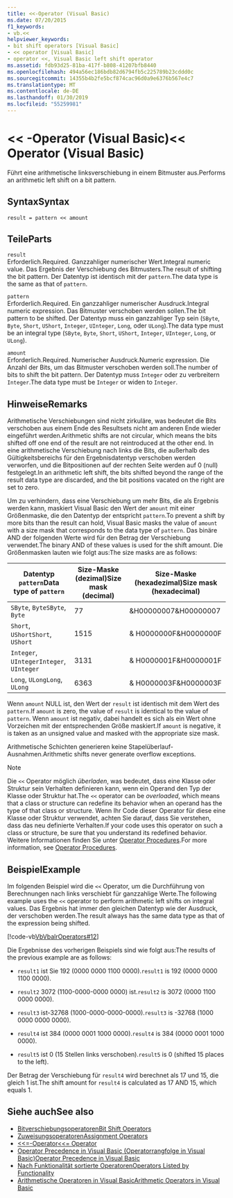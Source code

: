 ```yaml
---
title: <<-Operator (Visual Basic)
ms.date: 07/20/2015
f1_keywords:
- vb.<<
helpviewer_keywords:
- bit shift operators [Visual Basic]
- << operator [Visual Basic]
- operator <<, Visual Basic left shift operator
ms.assetid: fdb93d25-81ba-417f-b808-41207bfb8440
ms.openlocfilehash: 494a56ec186bdb82d6794fb5c225789b23cddd0c
ms.sourcegitcommit: 14355b4b2fe5bcf874cac96d0a9e6376b567e4c7
ms.translationtype: MT
ms.contentlocale: de-DE
ms.lasthandoff: 01/30/2019
ms.locfileid: "55259981"
---
```

# <a name="-operator-visual-basic"></a><span data-ttu-id="45462-102">\<\< -Operator (Visual Basic)</span><span class="sxs-lookup"><span data-stu-id="45462-102">\<\< Operator (Visual Basic)</span></span>
<span data-ttu-id="45462-103">Führt eine arithmetische linksverschiebung in einem Bitmuster aus.</span><span class="sxs-lookup"><span data-stu-id="45462-103">Performs an arithmetic left shift on a bit pattern.</span></span>  
  
## <a name="syntax"></a><span data-ttu-id="45462-104">Syntax</span><span class="sxs-lookup"><span data-stu-id="45462-104">Syntax</span></span>  
  
```  
result = pattern << amount  
```  
  
## <a name="parts"></a><span data-ttu-id="45462-105">Teile</span><span class="sxs-lookup"><span data-stu-id="45462-105">Parts</span></span>  
 `result`  
 <span data-ttu-id="45462-106">Erforderlich.</span><span class="sxs-lookup"><span data-stu-id="45462-106">Required.</span></span> <span data-ttu-id="45462-107">Ganzzahliger numerischer Wert.</span><span class="sxs-lookup"><span data-stu-id="45462-107">Integral numeric value.</span></span> <span data-ttu-id="45462-108">Das Ergebnis der Verschiebung des Bitmusters.</span><span class="sxs-lookup"><span data-stu-id="45462-108">The result of shifting the bit pattern.</span></span> <span data-ttu-id="45462-109">Der Datentyp ist identisch mit der `pattern`.</span><span class="sxs-lookup"><span data-stu-id="45462-109">The data type is the same as that of `pattern`.</span></span>  
  
 `pattern`  
 <span data-ttu-id="45462-110">Erforderlich.</span><span class="sxs-lookup"><span data-stu-id="45462-110">Required.</span></span> <span data-ttu-id="45462-111">Ein ganzzahliger numerischer Ausdruck.</span><span class="sxs-lookup"><span data-stu-id="45462-111">Integral numeric expression.</span></span> <span data-ttu-id="45462-112">Das Bitmuster verschoben werden sollen.</span><span class="sxs-lookup"><span data-stu-id="45462-112">The bit pattern to be shifted.</span></span> <span data-ttu-id="45462-113">Der Datentyp muss ein ganzzahliger Typ sein (`SByte`, `Byte`, `Short`, `UShort`, `Integer`, `UInteger`, `Long`, oder `ULong`).</span><span class="sxs-lookup"><span data-stu-id="45462-113">The data type must be an integral type (`SByte`, `Byte`, `Short`, `UShort`, `Integer`, `UInteger`, `Long`, or `ULong`).</span></span>  
  
 `amount`  
 <span data-ttu-id="45462-114">Erforderlich.</span><span class="sxs-lookup"><span data-stu-id="45462-114">Required.</span></span> <span data-ttu-id="45462-115">Numerischer Ausdruck.</span><span class="sxs-lookup"><span data-stu-id="45462-115">Numeric expression.</span></span> <span data-ttu-id="45462-116">Die Anzahl der Bits, um das Bitmuster verschoben werden soll.</span><span class="sxs-lookup"><span data-stu-id="45462-116">The number of bits to shift the bit pattern.</span></span> <span data-ttu-id="45462-117">Der Datentyp muss `Integer` oder zu verbreitern `Integer`.</span><span class="sxs-lookup"><span data-stu-id="45462-117">The data type must be `Integer` or widen to `Integer`.</span></span>  
  
## <a name="remarks"></a><span data-ttu-id="45462-118">Hinweise</span><span class="sxs-lookup"><span data-stu-id="45462-118">Remarks</span></span>  
 <span data-ttu-id="45462-119">Arithmetische Verschiebungen sind nicht zirkuläre, was bedeutet die Bits verschoben aus einem Ende des Resultsets nicht am anderen Ende wieder eingeführt werden.</span><span class="sxs-lookup"><span data-stu-id="45462-119">Arithmetic shifts are not circular, which means the bits shifted off one end of the result are not reintroduced at the other end.</span></span> <span data-ttu-id="45462-120">In eine arithmetische Verschiebung nach links die Bits, die außerhalb des Gültigkeitsbereichs für den Ergebnisdatentyp verschoben werden verworfen, und die Bitpositionen auf der rechten Seite werden auf 0 (null) festgelegt.</span><span class="sxs-lookup"><span data-stu-id="45462-120">In an arithmetic left shift, the bits shifted beyond the range of the result data type are discarded, and the bit positions vacated on the right are set to zero.</span></span>  
  
 <span data-ttu-id="45462-121">Um zu verhindern, dass eine Verschiebung um mehr Bits, die als Ergebnis werden kann, maskiert Visual Basic den Wert der `amount` mit einer Größenmaske, die den Datentyp der entspricht `pattern`.</span><span class="sxs-lookup"><span data-stu-id="45462-121">To prevent a shift by more bits than the result can hold, Visual Basic masks the value of `amount` with a size mask that corresponds to the data type of `pattern`.</span></span> <span data-ttu-id="45462-122">Das binäre AND der folgenden Werte wird für den Betrag der Verschiebung verwendet.</span><span class="sxs-lookup"><span data-stu-id="45462-122">The binary AND of these values is used for the shift amount.</span></span> <span data-ttu-id="45462-123">Die Größenmasken lauten wie folgt aus:</span><span class="sxs-lookup"><span data-stu-id="45462-123">The size masks are as follows:</span></span>  
  
|<span data-ttu-id="45462-124">Datentyp `pattern`</span><span class="sxs-lookup"><span data-stu-id="45462-124">Data type of `pattern`</span></span>|<span data-ttu-id="45462-125">Size-Maske (dezimal)</span><span class="sxs-lookup"><span data-stu-id="45462-125">Size mask (decimal)</span></span>|<span data-ttu-id="45462-126">Size-Maske (hexadezimal)</span><span class="sxs-lookup"><span data-stu-id="45462-126">Size mask (hexadecimal)</span></span>|  
|----------------------------|---------------------------|-------------------------------|  
|<span data-ttu-id="45462-127">`SByte`, `Byte`</span><span class="sxs-lookup"><span data-stu-id="45462-127">`SByte`, `Byte`</span></span>|<span data-ttu-id="45462-128">7</span><span class="sxs-lookup"><span data-stu-id="45462-128">7</span></span>|<span data-ttu-id="45462-129">&H00000007</span><span class="sxs-lookup"><span data-stu-id="45462-129">&H00000007</span></span>|  
|<span data-ttu-id="45462-130">`Short`, `UShort`</span><span class="sxs-lookup"><span data-stu-id="45462-130">`Short`, `UShort`</span></span>|<span data-ttu-id="45462-131">15</span><span class="sxs-lookup"><span data-stu-id="45462-131">15</span></span>|<span data-ttu-id="45462-132">&AMP; H0000000F</span><span class="sxs-lookup"><span data-stu-id="45462-132">&H0000000F</span></span>|  
|<span data-ttu-id="45462-133">`Integer`, `UInteger`</span><span class="sxs-lookup"><span data-stu-id="45462-133">`Integer`, `UInteger`</span></span>|<span data-ttu-id="45462-134">31</span><span class="sxs-lookup"><span data-stu-id="45462-134">31</span></span>|<span data-ttu-id="45462-135">&AMP; H0000001F</span><span class="sxs-lookup"><span data-stu-id="45462-135">&H0000001F</span></span>|  
|<span data-ttu-id="45462-136">`Long`, `ULong`</span><span class="sxs-lookup"><span data-stu-id="45462-136">`Long`, `ULong`</span></span>|<span data-ttu-id="45462-137">63</span><span class="sxs-lookup"><span data-stu-id="45462-137">63</span></span>|<span data-ttu-id="45462-138">&AMP; H0000003F</span><span class="sxs-lookup"><span data-stu-id="45462-138">&H0000003F</span></span>|  
  
 <span data-ttu-id="45462-139">Wenn `amount` NULL ist, den Wert der `result` ist identisch mit dem Wert des `pattern`.</span><span class="sxs-lookup"><span data-stu-id="45462-139">If `amount` is zero, the value of `result` is identical to the value of `pattern`.</span></span> <span data-ttu-id="45462-140">Wenn `amount` ist negativ, dabei handelt es sich als ein Wert ohne Vorzeichen mit der entsprechenden Größe maskiert.</span><span class="sxs-lookup"><span data-stu-id="45462-140">If `amount` is negative, it is taken as an unsigned value and masked with the appropriate size mask.</span></span>  
  
 <span data-ttu-id="45462-141">Arithmetische Schichten generieren keine Stapelüberlauf-Ausnahmen.</span><span class="sxs-lookup"><span data-stu-id="45462-141">Arithmetic shifts never generate overflow exceptions.</span></span>  
  
> [!NOTE]
>  <span data-ttu-id="45462-142">Die `<<` Operator möglich *überladen*, was bedeutet, dass eine Klasse oder Struktur sein Verhalten definieren kann, wenn ein Operand den Typ der Klasse oder Struktur hat.</span><span class="sxs-lookup"><span data-stu-id="45462-142">The `<<` operator can be *overloaded*, which means that a class or structure can redefine its behavior when an operand has the type of that class or structure.</span></span> <span data-ttu-id="45462-143">Wenn Ihr Code dieser Operator für diese eine Klasse oder Struktur verwendet, achten Sie darauf, dass Sie verstehen, dass das neu definierte Verhalten.</span><span class="sxs-lookup"><span data-stu-id="45462-143">If your code uses this operator on such a class or structure, be sure that you understand its redefined behavior.</span></span> <span data-ttu-id="45462-144">Weitere Informationen finden Sie unter [Operator Procedures](../../../visual-basic/programming-guide/language-features/procedures/operator-procedures.md).</span><span class="sxs-lookup"><span data-stu-id="45462-144">For more information, see [Operator Procedures](../../../visual-basic/programming-guide/language-features/procedures/operator-procedures.md).</span></span>  
  
## <a name="example"></a><span data-ttu-id="45462-145">Beispiel</span><span class="sxs-lookup"><span data-stu-id="45462-145">Example</span></span>  
 <span data-ttu-id="45462-146">Im folgenden Beispiel wird die `<<` Operator, um die Durchführung von Berechnungen nach links verschiebt für ganzzahlige Werte.</span><span class="sxs-lookup"><span data-stu-id="45462-146">The following example uses the `<<` operator to perform arithmetic left shifts on integral values.</span></span> <span data-ttu-id="45462-147">Das Ergebnis hat immer den gleichen Datentyp wie der Ausdruck, der verschoben werden.</span><span class="sxs-lookup"><span data-stu-id="45462-147">The result always has the same data type as that of the expression being shifted.</span></span>  
  
 [!code-vb[VbVbalrOperators#12](../../../visual-basic/language-reference/operators/codesnippet/VisualBasic/left-shift-operator_1.vb)]  
  
 <span data-ttu-id="45462-148">Die Ergebnisse des vorherigen Beispiels sind wie folgt aus:</span><span class="sxs-lookup"><span data-stu-id="45462-148">The results of the previous example are as follows:</span></span>  
  
-   <span data-ttu-id="45462-149">`result1` ist Sie 192 (0000 0000 1100 0000).</span><span class="sxs-lookup"><span data-stu-id="45462-149">`result1` is 192 (0000 0000 1100 0000).</span></span>  
  
-   <span data-ttu-id="45462-150">`result2` 3072 (1100-0000-0000 0000) ist.</span><span class="sxs-lookup"><span data-stu-id="45462-150">`result2` is 3072 (0000 1100 0000 0000).</span></span>  
  
-   <span data-ttu-id="45462-151">`result3` ist-32768 (1000-0000-0000-0000).</span><span class="sxs-lookup"><span data-stu-id="45462-151">`result3` is -32768 (1000 0000 0000 0000).</span></span>  
  
-   <span data-ttu-id="45462-152">`result4` ist 384 (0000 0001 1000 0000).</span><span class="sxs-lookup"><span data-stu-id="45462-152">`result4` is 384 (0000 0001 1000 0000).</span></span>  
  
-   <span data-ttu-id="45462-153">`result5` ist 0 (15 Stellen links verschoben).</span><span class="sxs-lookup"><span data-stu-id="45462-153">`result5` is 0 (shifted 15 places to the left).</span></span>  
  
 <span data-ttu-id="45462-154">Der Betrag der Verschiebung für `result4` wird berechnet als 17 und 15, die gleich 1 ist.</span><span class="sxs-lookup"><span data-stu-id="45462-154">The shift amount for `result4` is calculated as 17 AND 15, which equals 1.</span></span>  
  
## <a name="see-also"></a><span data-ttu-id="45462-155">Siehe auch</span><span class="sxs-lookup"><span data-stu-id="45462-155">See also</span></span>
- [<span data-ttu-id="45462-156">Bitverschiebungsoperatoren</span><span class="sxs-lookup"><span data-stu-id="45462-156">Bit Shift Operators</span></span>](../../../visual-basic/language-reference/operators/bit-shift-operators.md)
- [<span data-ttu-id="45462-157">Zuweisungsoperatoren</span><span class="sxs-lookup"><span data-stu-id="45462-157">Assignment Operators</span></span>](../../../visual-basic/language-reference/operators/assignment-operators.md)
- [<span data-ttu-id="45462-158"><<=-Operator</span><span class="sxs-lookup"><span data-stu-id="45462-158"><<= Operator</span></span>](../../../visual-basic/language-reference/operators/left-shift-assignment-operator.md)
- [<span data-ttu-id="45462-159">Operator Precedence in Visual Basic (Operatorrangfolge in Visual Basic)</span><span class="sxs-lookup"><span data-stu-id="45462-159">Operator Precedence in Visual Basic</span></span>](../../../visual-basic/language-reference/operators/operator-precedence.md)
- [<span data-ttu-id="45462-160">Nach Funktionalität sortierte Operatoren</span><span class="sxs-lookup"><span data-stu-id="45462-160">Operators Listed by Functionality</span></span>](../../../visual-basic/language-reference/operators/operators-listed-by-functionality.md)
- [<span data-ttu-id="45462-161">Arithmetische Operatoren in Visual Basic</span><span class="sxs-lookup"><span data-stu-id="45462-161">Arithmetic Operators in Visual Basic</span></span>](../../../visual-basic/programming-guide/language-features/operators-and-expressions/arithmetic-operators.md)
